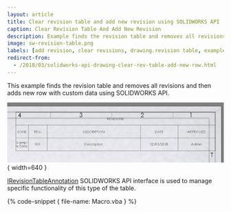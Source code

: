 ```yaml
---
layout: article
title: Clear revision table and add new revision using SOLIDWORKS API
caption: Clear Revision Table And Add New Revision
description: Example finds the revision table and removes all revisions and then adds new row with custom data
image: sw-revision-table.png
labels: [add revision, clear revisions, drawing.revision table, example, solidworks api]
redirect-from:
  - /2018/03/solidworks-api-drawing-clear-rev-table-add-new-row.html
---
```

This example finds the revision table and removes all revisions and then adds new row with custom data using SOLIDWORKS API.

![Revision Table](sw-revision-table.png){ width=640 }

[IRevisionTableAnnotation](http://help.solidworks.com/2018/english/api/sldworksapi/solidworks.interop.sldworks~solidworks.interop.sldworks.irevisiontableannotation.html) SOLIDWORKS API interface is used to manage specific functionality of this type of the table.

{% code-snippet { file-name: Macro.vba } %}
